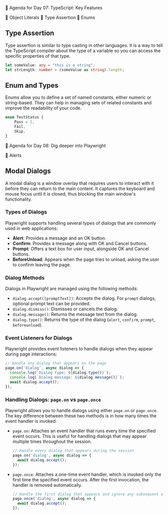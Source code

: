 📑 Agenda for Day 07: TypeScript: Key Features

📌 Object Literals
📌 Type Assertion 
📌 Enums

## Type Assertion

Type assertion is similar to type casting in other languages. It is a way to tell the TypeScript compiler about the type of a variable so you can access the specific properties of that type.

```typescript
let someValue: any = "this is a string";
let strLength: number = (someValue as string).length;
```

## Enum and Types

Enums allow you to define a set of named constants, either numeric or string-based. They can help in managing sets of related constants and improve the readability of your code.

```typescript
enum TestStatus {
    Pass = 1,
    Fail,
    Skip,
}
```
📑 Agenda for Day 08: Dig deeper into Playwright

📌 Alerts

## Modal Dialogs

A modal dialog is a window overlay that requires users to interact with it before they can return to the main content. It captures the keyboard and mouse focus until it is closed, thus blocking the main window's functionality.

### Types of Dialogs

Playwright supports handling several types of dialogs that are commonly used in web applications:
- **Alert**: Provides a message and an OK button.
- **Confirm**: Provides a message along with OK and Cancel buttons.
- **Prompt**: Offers a text box for user input, alongside OK and Cancel buttons.
- **BeforeUnload**: Appears when the page tries to unload, asking the user to confirm leaving the page.

### Dialog Methods

Dialogs in Playwright are managed using the following methods:
- `dialog.accept([promptText])`: Accepts the dialog. For `prompt` dialogs, optional prompt text can be provided.
- `dialog.dismiss()`: Dismisses or cancels the dialog.
- `dialog.message()`: Returns the message text from the dialog.
- `dialog.type()`: Returns the type of the dialog (`alert`, `confirm`, `prompt`, `beforeunload`).

### Event Listeners for Dialogs

Playwright provides event listeners to handle dialogs when they appear during page interactions:

```javascript
// Handle any dialog that appears on the page
page.on('dialog', async dialog => {
  console.log(`Dialog type: ${dialog.type()}`);
  console.log(`Dialog message: ${dialog.message()}`);
  await dialog.accept();
});
```

### Handling Dialogs: `page.on` vs `page.once`

Playwright allows you to handle dialogs using either `page.on` or `page.once`. The key difference between these two methods is in how many times the event handler is invoked:

- `page.on`: Attaches an event handler that runs every time the specified event occurs. This is useful for handling dialogs that may appear multiple times throughout the session.
  
  ```javascript
  // Handle every dialog that appears during the session
  page.on('dialog', async dialog => {
    await dialog.accept();
  });
  ```

- `page.once`: Attaches a one-time event handler, which is invoked only the first time the specified event occurs. After the first invocation, the handler is removed automatically.

  ```javascript
  // Handle the first dialog that appears and ignore any subsequent ones
  page.once('dialog', async dialog => {
    await dialog.accept();
  });
  ```
